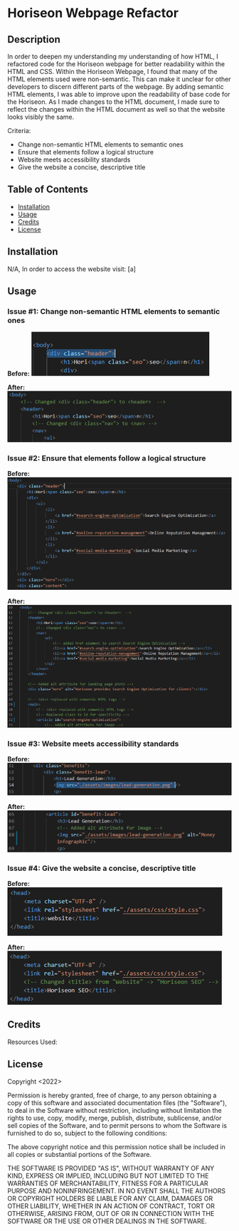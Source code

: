 # Horiseon Webpage Refactor

## Description

In order to deepen my understanding my understanding of how HTML, I refactored code for the Horiseon webpage for better readability within the HTML and CSS. Within the Horiseon Webpage, I found that many of the HTML elements used were non-semantic. This can make it unclear for other developers to discern different parts of the webpage. By adding semantic HTML elements, I was able to improve upon the readability of base code for the Horiseon. As I made changes to the HTML document, I made sure to reflect the changes within the HTML document as well so that the website looks visibly the same.

Criteria:
- Change non-semantic HTML elements to semantic ones
- Ensure that elements follow a logical structure
- Website meets accessibility standards
- Give the website a concise, descriptive title

## Table of Contents

- [Installation](#installation)
- [Usage](#usage)
- [Credits](#credits)
- [License](#license)

## Installation

N/A, In order to access the website visit:
[a]

## Usage

### Issue #1: Change non-semantic HTML elements to semantic ones

**Before:**
![Original Non-Semantic HTML elements](https://github.com/DBBENSAN/Horiseon-code-refactor/blob/main/assets/images/refactorImages/nonSemanticHTML.PNG?raw=true)

**After:**
![Refactored HTML to meet Semantic guidelines](https://github.com/DBBENSAN/Horiseon-code-refactor/blob/main/assets/images/refactorImages/refactoredCode.PNG?raw=true)

### Issue #2: Ensure that elements follow a logical structure

**Before:**
![Original non-structured page](https://github.com/DBBENSAN/Horiseon-code-refactor/blob/main/assets/images/refactorImages/LogicalStructureB4.PNG?raw=true)

**After:**
![Refactored Code to meet logical structure](https://github.com/DBBENSAN/Horiseon-code-refactor/blob/main/assets/images/refactorImages/logicalStructureAFTER.PNG?raw=true)

### Issue #3: Website meets accessibility standards

**Before:**
![Images with no Accessibility Standards](https://github.com/DBBENSAN/Horiseon-code-refactor/blob/main/assets/images/refactorImages/altAttBefore.PNG?raw=true)

**After:**
![Refactored to have alt attribute for images](https://github.com/DBBENSAN/Horiseon-code-refactor/blob/main/assets/images/refactorImages/refactoredAltAfter.PNG?raw=true)

### Issue #4: Give the website a concise, descriptive title

**Before:**
![Original Website Title](https://github.com/DBBENSAN/Horiseon-code-refactor/blob/main/assets/images/refactorImages/Titleb4.PNG?raw=true)


**After:**
![Website Title Changed](https://github.com/DBBENSAN/Horiseon-code-refactor/blob/main/assets/images/refactorImages/WebsiteTitleAfter.PNG?raw=true)

## Credits

Resources Used:


## License

Copyright <2022> <Daniele Bensan>

Permission is hereby granted, free of charge, to any person obtaining a copy of this software and associated documentation files (the "Software"), to deal in the Software without restriction, including without limitation the rights to use, copy, modify, merge, publish, distribute, sublicense, and/or sell copies of the Software, and to permit persons to whom the Software is furnished to do so, subject to the following conditions:

The above copyright notice and this permission notice shall be included in all copies or substantial portions of the Software.

THE SOFTWARE IS PROVIDED "AS IS", WITHOUT WARRANTY OF ANY KIND, EXPRESS OR IMPLIED, INCLUDING BUT NOT LIMITED TO THE WARRANTIES OF MERCHANTABILITY, FITNESS FOR A PARTICULAR PURPOSE AND NONINFRINGEMENT. IN NO EVENT SHALL THE AUTHORS OR COPYRIGHT HOLDERS BE LIABLE FOR ANY CLAIM, DAMAGES OR OTHER LIABILITY, WHETHER IN AN ACTION OF CONTRACT, TORT OR OTHERWISE, ARISING FROM, OUT OF OR IN CONNECTION WITH THE SOFTWARE OR THE USE OR OTHER DEALINGS IN THE SOFTWARE.
